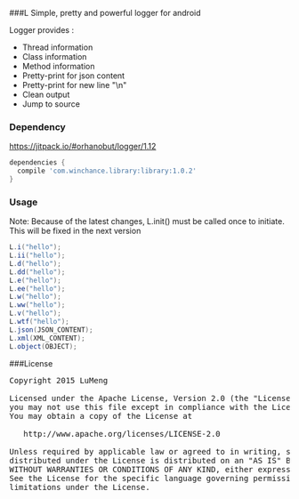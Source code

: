 ###L
Simple, pretty and powerful logger for android

Logger provides :
- Thread information
- Class information
- Method information
- Pretty-print for json content
- Pretty-print for new line "\n"
- Clean output
- Jump to source

### Dependency
https://jitpack.io/#orhanobut/logger/1.12

```groovy
dependencies {
  compile 'com.winchance.library:library:1.0.2'
}
```

### Usage
Note: Because of the latest changes, L.init() must be called once to initiate. This will be fixed in the next version

```java
L.i("hello");
L.ii("hello");
L.d("hello");
L.dd("hello");
L.e("hello");
L.ee("hello");
L.w("hello");
L.ww("hello");
L.v("hello");
L.wtf("hello");
L.json(JSON_CONTENT);
L.xml(XML_CONTENT);
L.object(OBJECT);
```

###License
<pre>
Copyright 2015 LuMeng

Licensed under the Apache License, Version 2.0 (the "License");
you may not use this file except in compliance with the License.
You may obtain a copy of the License at

   http://www.apache.org/licenses/LICENSE-2.0

Unless required by applicable law or agreed to in writing, software
distributed under the License is distributed on an "AS IS" BASIS,
WITHOUT WARRANTIES OR CONDITIONS OF ANY KIND, either express or implied.
See the License for the specific language governing permissions and
limitations under the License.
</pre>
